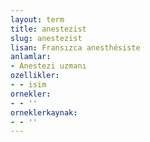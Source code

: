 ```yaml
---
layout: term
title: anestezist
slug: anestezist
lisan: Fransızca anesthésiste
anlamlar:
- Anestezi uzmanı
ozellikler:
- - isim
ornekler:
- - ''
orneklerkaynak:
- - ''
---
```


